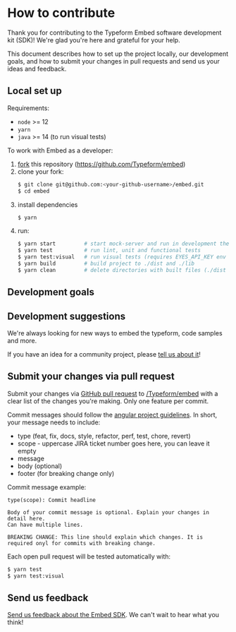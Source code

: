 # How to contribute

Thank you for contributing to the Typeform Embed software development kit (SDK)! We're glad you're here and grateful for your help.

This document describes how to set up the project locally, our development goals, and how to submit your changes in pull requests and send us your ideas and feedback.

## Local set up

Requirements:
* `node` >= 12
* `yarn`
* `java` >= 14 (to run visual tests)

To work with Embed as a developer:

1. [fork](https://help.github.com/en/github/getting-started-with-github/fork-a-repo) this repository (https://github.com/Typeform/embed)
2. clone your fork:
    ```bash
    $ git clone git@github.com:<your-github-username>/embed.git
    $ cd embed
    ```
3. install dependencies
    ```bash
    $ yarn
    ```
4. run:
    ```bash
    $ yarn start         # start mock-server and run in development the renderer
    $ yarn test          # run lint, unit and functional tests
    $ yarn test:visual   # run visual tests (requires EYES_API_KEY env var for AppliTools)
    $ yarn build         # build project to ./dist and ./lib
    $ yarn clean         # delete directories with built files (./dist and ./lib)
    ```

## Development goals

<!-- * TODO: add items to this bullet list of your current goals for Embed -->
<!-- * TODO: add any priorities you want readers to know about -->

## Development suggestions

<!-- TODO: add any "wishlist" items you hope someone might develop -->

We're always looking for new ways to embed the typeform, code samples and more.

If you have an idea for a community project, please [tell us about it](https://tfproductops.typeform.com/to/RGpsdc)!

## Submit your changes via pull request

Submit your changes via [GitHub pull request](https://help.github.com/articles/about-pull-requests/) to [/Typeform/embed](https://github.com/Typeform/embed/pulls) with a clear list of the changes you're making. Only one feature per commit.

Commit messages should follow the [angular project guidelines](https://github.com/angular/angular.js/blob/master/DEVELOPERS.md#commits). In short, your message needs to include:
* type (feat, fix, docs, style, refactor, perf, test, chore, revert)
* scope - uppercase JIRA ticket number goes here, you can leave it empty
* message
* body (optional)
* footer (for breaking change only)

Commit message example:
```
type(scope): Commit headline

Body of your commit message is optional. Explain your changes in detail here.
Can have multiple lines.

BREAKING CHANGE: This line should explain which changes. It is required onyl for commits with breaking change.
```

Each open pull request will be tested automatically with: 
```bash
$ yarn test
$ yarn test:visual
```

## Send us feedback

[Send us feedback about the Embed SDK](https://tfproductops.typeform.com/to/RGpsdc). We can't wait to hear what you think!
